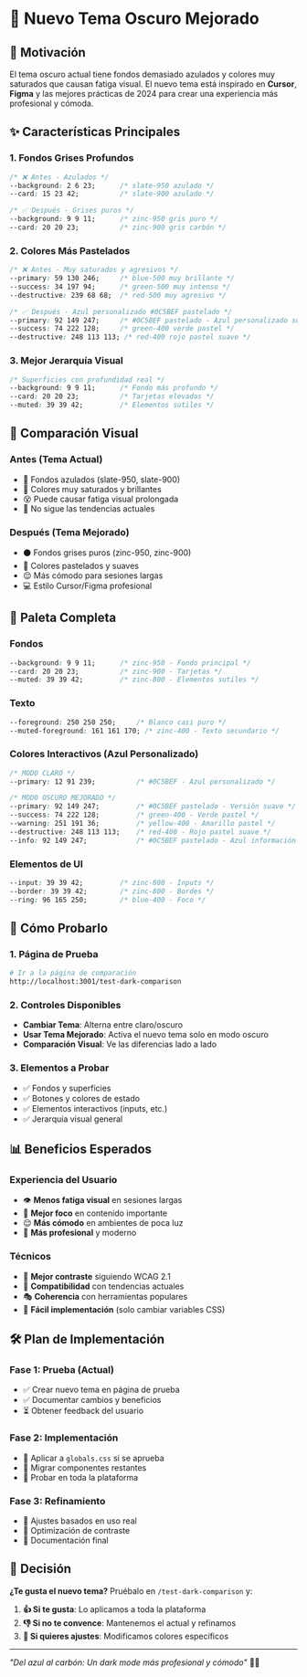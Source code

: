 # 🌙 Nuevo Tema Oscuro Mejorado

## 🎯 **Motivación**

El tema oscuro actual tiene fondos demasiado azulados y colores muy saturados que causan fatiga visual. El nuevo tema está inspirado en **Cursor**, **Figma** y las mejores prácticas de 2024 para crear una experiencia más profesional y cómoda.

## ✨ **Características Principales**

### **1. Fondos Grises Profundos**
```css
/* ❌ Antes - Azulados */
--background: 2 6 23;      /* slate-950 azulado */
--card: 15 23 42;          /* slate-900 azulado */

/* ✅ Después - Grises puros */
--background: 9 9 11;      /* zinc-950 gris puro */
--card: 20 20 23;          /* zinc-900 gris carbón */
```

### **2. Colores Más Pastelados**
```css
/* ❌ Antes - Muy saturados y agresivos */
--primary: 59 130 246;     /* blue-500 muy brillante */
--success: 34 197 94;      /* green-500 muy intenso */
--destructive: 239 68 68;  /* red-500 muy agresivo */

/* ✅ Después - Azul personalizado #0C5BEF pastelado */
--primary: 92 149 247;     /* #0C5BEF pastelado - Azul personalizado suave */
--success: 74 222 128;     /* green-400 verde pastel */
--destructive: 248 113 113; /* red-400 rojo pastel suave */
```

### **3. Mejor Jerarquía Visual**
```css
/* Superficies con profundidad real */
--background: 9 9 11;      /* Fondo más profundo */
--card: 20 20 23;          /* Tarjetas elevadas */
--muted: 39 39 42;         /* Elementos sutiles */
```

## 🎨 **Comparación Visual**

### **Antes (Tema Actual)**
- 🔵 Fondos azulados (slate-950, slate-900)
- 🔆 Colores muy saturados y brillantes
- 😵 Puede causar fatiga visual prolongada
- 📱 No sigue las tendencias actuales

### **Después (Tema Mejorado)**
- ⚫ Fondos grises puros (zinc-950, zinc-900)
- 🎨 Colores pastelados y suaves
- 😌 Más cómodo para sesiones largas
- 💻 Estilo Cursor/Figma profesional

## 🔬 **Paleta Completa**

### **Fondos**
```css
--background: 9 9 11;      /* zinc-950 - Fondo principal */
--card: 20 20 23;          /* zinc-900 - Tarjetas */
--muted: 39 39 42;         /* zinc-800 - Elementos sutiles */
```

### **Texto**
```css
--foreground: 250 250 250;     /* Blanco casi puro */
--muted-foreground: 161 161 170; /* zinc-400 - Texto secundario */
```

### **Colores Interactivos (Azul Personalizado)**
```css
/* MODO CLARO */
--primary: 12 91 239;          /* #0C5BEF - Azul personalizado */

/* MODO OSCURO MEJORADO */
--primary: 92 149 247;         /* #0C5BEF pastelado - Versión suave */
--success: 74 222 128;         /* green-400 - Verde pastel */
--warning: 251 191 36;         /* yellow-400 - Amarillo pastel */
--destructive: 248 113 113;    /* red-400 - Rojo pastel suave */
--info: 92 149 247;            /* #0C5BEF pastelado - Azul información */
```

### **Elementos de UI**
```css
--input: 39 39 42;         /* zinc-800 - Inputs */
--border: 39 39 42;        /* zinc-800 - Bordes */
--ring: 96 165 250;        /* blue-400 - Foco */
```

## 🚀 **Cómo Probarlo**

### **1. Página de Prueba**
```bash
# Ir a la página de comparación
http://localhost:3001/test-dark-comparison
```

### **2. Controles Disponibles**
- **Cambiar Tema**: Alterna entre claro/oscuro
- **Usar Tema Mejorado**: Activa el nuevo tema solo en modo oscuro
- **Comparación Visual**: Ve las diferencias lado a lado

### **3. Elementos a Probar**
- ✅ Fondos y superficies
- ✅ Botones y colores de estado
- ✅ Elementos interactivos (inputs, etc.)
- ✅ Jerarquía visual general

## 📊 **Beneficios Esperados**

### **Experiencia del Usuario**
- 👁️ **Menos fatiga visual** en sesiones largas
- 🎯 **Mejor foco** en contenido importante
- 😌 **Más cómodo** en ambientes de poca luz
- 🎨 **Más profesional** y moderno

### **Técnicos**
- 🔧 **Mejor contraste** siguiendo WCAG 2.1
- 📱 **Compatibilidad** con tendencias actuales
- 🎭 **Coherencia** con herramientas populares
- 🔄 **Fácil implementación** (solo cambiar variables CSS)

## 🛠 **Plan de Implementación**

### **Fase 1: Prueba (Actual)**
- ✅ Crear nuevo tema en página de prueba
- ✅ Documentar cambios y beneficios
- ⏳ Obtener feedback del usuario

### **Fase 2: Implementación**
- 🔄 Aplicar a `globals.css` si se aprueba
- 🔄 Migrar componentes restantes
- 🔄 Probar en toda la plataforma

### **Fase 3: Refinamiento**
- 🔄 Ajustes basados en uso real
- 🔄 Optimización de contraste
- 🔄 Documentación final

## 🎊 **Decisión**

**¿Te gusta el nuevo tema?** Pruébalo en `/test-dark-comparison` y:

1. **👍 Si te gusta**: Lo aplicamos a toda la plataforma
2. **👎 Si no te convence**: Mantenemos el actual y refinamos
3. **🔧 Si quieres ajustes**: Modificamos colores específicos

---

*"Del azul al carbón: Un dark mode más profesional y cómodo"* 🌙✨ 